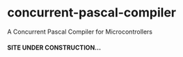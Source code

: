 # concurrent-pascal-compiler
A Concurrent Pascal Compiler for Microcontrollers

#### SITE UNDER CONSTRUCTION...
